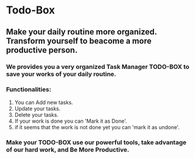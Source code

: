 # Todo-Box
## Make your daily routine more organized. Transform yourself to beacome a more productive person.
### We provides you a very organized Task Manager TODO-BOX to save your works of your daily routine.
### Functionalities: 
1. You can Add new tasks.
2. Update your tasks.
3. Delete your tasks.
4. If your work is done you can 'Mark it as Done'.
5. if it seems that the work is not done yet you can 'mark it as undone'.

### Make your TODO-BOX use our powerful tools, take advantage of our hard work, and Be More Productive.
